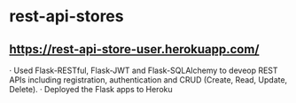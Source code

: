 # rest-api-stores
## https://rest-api-store-user.herokuapp.com/

·	Used Flask-RESTful, Flask-JWT and Flask-SQLAlchemy to deveop REST APIs including registration, authentication and CRUD (Create, Read, Update, Delete).
·	Deployed the Flask apps to Heroku
